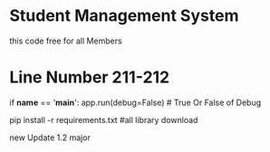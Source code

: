 # Student Management System

this code free for all Members 

# Line Number 211-212
if __name__ == '__main__':
    app.run(debug=False)  # True Or False of Debug


pip install -r requirements.txt    #all library download

new Update 1.2 major